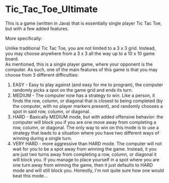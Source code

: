 # Tic_Tac_Toe_Ultimate
This is a game (written in Java) that is essentially single player Tic Tac Toe, but with a few added features.

More specifically:

Unlike traditional Tic Tac Toe, you are not limited to a 3 x 3 grid. Instead, you may choose anywhere from a 3 x 3 all the way up
to a 10 x 10 game board.
<br>As mentioned, this is a single player game, where your opponent is the computer. As such, one of the main features of this game is
that you may choose from 3 different difficulties:
1.  EASY - Easy to play against (and easy for me to program), the computer randomly picks a spot on the game grid and ends its
turn.
2.  MEDIUM - The computer now has a strategy to win. Like a person, it finds the row, column, or diagonal that is closest to being
completed (by the computer, with no player markers present), and randomly chooses a spot in said row, column, or diagonal.
3.  HARD - Basically MEDIUM mode, but with added offensive behavior: the computer will block you if you are one move away from
completing a row, column, or diagonal. The only way to win on this mode is to use a strategy that leads to a situation where
you have two different ways of winning during a single turn.
4.  VERY HARD - more aggressive than HARD mode. The computer will not wait for you to be a spot away from winning the game. Instead, it you are just two turns away from completing a row, column, or diagonal it will block you. If you manage to place yourself in a spot where you are one turn away from winning the game, then it just defaults to HARD mode and will still block you. Honestly, I'm not quite sure how one would beat this mode...
